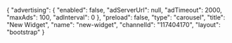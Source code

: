 {
    "advertising": {
        "enabled": false,
        "adServerUrl": null,
        "adTimeout": 2000,
        "maxAds": 100,
        "adInterval": 0
    },
    "preload": false,
    "type": "carousel",
    "title": "New Widget",
    "name": "new-widget",
    "channelId": "117404170",
    "layout": "bootstrap"
}